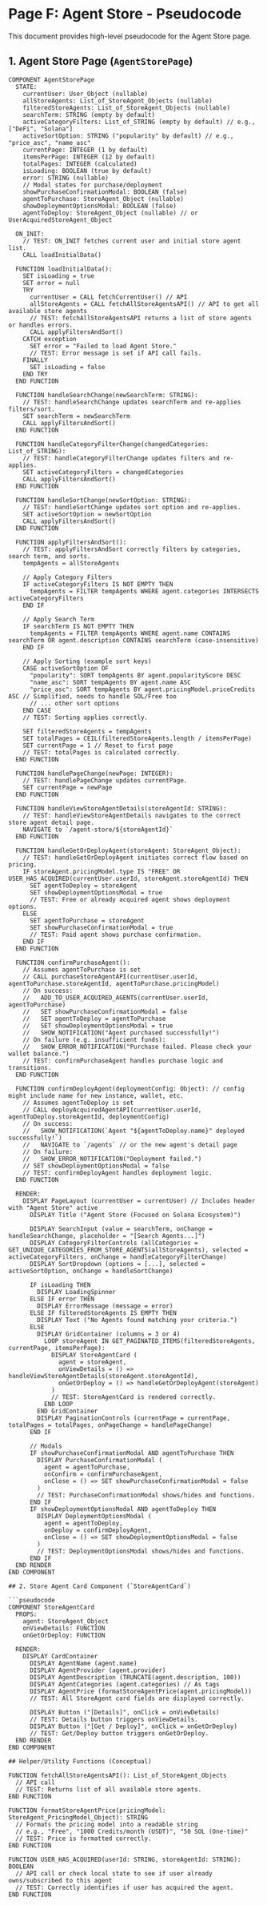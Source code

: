 # Page F: Agent Store - Pseudocode

This document provides high-level pseudocode for the Agent Store page.

## 1. Agent Store Page (`AgentStorePage`)

```pseudocode
COMPONENT AgentStorePage
  STATE:
    currentUser: User_Object (nullable)
    allStoreAgents: List_of_StoreAgent_Objects (nullable)
    filteredStoreAgents: List_of_StoreAgent_Objects (nullable)
    searchTerm: STRING (empty by default)
    activeCategoryFilters: List_of_STRING (empty by default) // e.g., ["DeFi", "Solana"]
    activeSortOption: STRING ("popularity" by default) // e.g., "price_asc", "name_asc"
    currentPage: INTEGER (1 by default)
    itemsPerPage: INTEGER (12 by default)
    totalPages: INTEGER (calculated)
    isLoading: BOOLEAN (true by default)
    error: STRING (nullable)
    // Modal states for purchase/deployment
    showPurchaseConfirmationModal: BOOLEAN (false)
    agentToPurchase: StoreAgent_Object (nullable)
    showDeploymentOptionsModal: BOOLEAN (false)
    agentToDeploy: StoreAgent_Object (nullable) // or UserAcquiredStoreAgent_Object

  ON_INIT:
    // TEST: ON_INIT fetches current user and initial store agent list.
    CALL loadInitialData()

  FUNCTION loadInitialData():
    SET isLoading = true
    SET error = null
    TRY
      currentUser = CALL fetchCurrentUser() // API
      allStoreAgents = CALL fetchAllStoreAgentsAPI() // API to get all available store agents
      // TEST: fetchAllStoreAgentsAPI returns a list of store agents or handles errors.
      CALL applyFiltersAndSort()
    CATCH exception
      SET error = "Failed to load Agent Store."
      // TEST: Error message is set if API call fails.
    FINALLY
      SET isLoading = false
    END TRY
  END FUNCTION

  FUNCTION handleSearchChange(newSearchTerm: STRING):
    // TEST: handleSearchChange updates searchTerm and re-applies filters/sort.
    SET searchTerm = newSearchTerm
    CALL applyFiltersAndSort()
  END FUNCTION

  FUNCTION handleCategoryFilterChange(changedCategories: List_of_STRING):
    // TEST: handleCategoryFilterChange updates filters and re-applies.
    SET activeCategoryFilters = changedCategories
    CALL applyFiltersAndSort()
  END FUNCTION

  FUNCTION handleSortChange(newSortOption: STRING):
    // TEST: handleSortChange updates sort option and re-applies.
    SET activeSortOption = newSortOption
    CALL applyFiltersAndSort()
  END FUNCTION

  FUNCTION applyFiltersAndSort():
    // TEST: applyFiltersAndSort correctly filters by categories, search term, and sorts.
    tempAgents = allStoreAgents

    // Apply Category Filters
    IF activeCategoryFilters IS NOT EMPTY THEN
      tempAgents = FILTER tempAgents WHERE agent.categories INTERSECTS activeCategoryFilters
    END IF

    // Apply Search Term
    IF searchTerm IS NOT EMPTY THEN
      tempAgents = FILTER tempAgents WHERE agent.name CONTAINS searchTerm OR agent.description CONTAINS searchTerm (case-insensitive)
    END IF

    // Apply Sorting (example sort keys)
    CASE activeSortOption OF
      "popularity": SORT tempAgents BY agent.popularityScore DESC
      "name_asc": SORT tempAgents BY agent.name ASC
      "price_asc": SORT tempAgents BY agent.pricingModel.priceCredits ASC // Simplified, needs to handle SOL/Free too
      // ... other sort options
    END CASE
    // TEST: Sorting applies correctly.

    SET filteredStoreAgents = tempAgents
    SET totalPages = CEIL(filteredStoreAgents.length / itemsPerPage)
    SET currentPage = 1 // Reset to first page
    // TEST: totalPages is calculated correctly.
  END FUNCTION

  FUNCTION handlePageChange(newPage: INTEGER):
    // TEST: handlePageChange updates currentPage.
    SET currentPage = newPage
  END FUNCTION

  FUNCTION handleViewStoreAgentDetails(storeAgentId: STRING):
    // TEST: handleViewStoreAgentDetails navigates to the correct store agent detail page.
    NAVIGATE to `/agent-store/${storeAgentId}`
  END FUNCTION

  FUNCTION handleGetOrDeployAgent(storeAgent: StoreAgent_Object):
    // TEST: handleGetOrDeployAgent initiates correct flow based on pricing.
    IF storeAgent.pricingModel.type IS "FREE" OR USER_HAS_ACQUIRED(currentUser.userId, storeAgent.storeAgentId) THEN
      SET agentToDeploy = storeAgent
      SET showDeploymentOptionsModal = true
      // TEST: Free or already acquired agent shows deployment options.
    ELSE
      SET agentToPurchase = storeAgent
      SET showPurchaseConfirmationModal = true
      // TEST: Paid agent shows purchase confirmation.
    END IF
  END FUNCTION

  FUNCTION confirmPurchaseAgent():
    // Assumes agentToPurchase is set
    // CALL purchaseStoreAgentAPI(currentUser.userId, agentToPurchase.storeAgentId, agentToPurchase.pricingModel)
    // On success:
    //   ADD_TO_USER_ACQUIRED_AGENTS(currentUser.userId, agentToPurchase)
    //   SET showPurchaseConfirmationModal = false
    //   SET agentToDeploy = agentToPurchase
    //   SET showDeploymentOptionsModal = true
    //   SHOW_NOTIFICATION("Agent purchased successfully!")
    // On failure (e.g. insufficient funds):
    //   SHOW_ERROR_NOTIFICATION("Purchase failed. Please check your wallet balance.")
    // TEST: confirmPurchaseAgent handles purchase logic and transitions.
  END FUNCTION

  FUNCTION confirmDeployAgent(deploymentConfig: Object): // config might include name for new instance, wallet, etc.
    // Assumes agentToDeploy is set
    // CALL deployAcquiredAgentAPI(currentUser.userId, agentToDeploy.storeAgentId, deploymentConfig)
    // On success:
    //   SHOW_NOTIFICATION(`Agent "${agentToDeploy.name}" deployed successfully!`)
    //   NAVIGATE to `/agents` // or the new agent's detail page
    // On failure:
    //   SHOW_ERROR_NOTIFICATION("Deployment failed.")
    // SET showDeploymentOptionsModal = false
    // TEST: confirmDeployAgent handles deployment logic.
  END FUNCTION

  RENDER:
    DISPLAY PageLayout (currentUser = currentUser) // Includes header with "Agent Store" active
      DISPLAY Title ("Agent Store (Focused on Solana Ecosystem)")

      DISPLAY SearchInput (value = searchTerm, onChange = handleSearchChange, placeholder = "[Search Agents...]")
      DISPLAY CategoryFilterControls (allCategories = GET_UNIQUE_CATEGORIES_FROM_STORE_AGENTS(allStoreAgents), selected = activeCategoryFilters, onChange = handleCategoryFilterChange)
      DISPLAY SortDropdown (options = [...], selected = activeSortOption, onChange = handleSortChange)

      IF isLoading THEN
        DISPLAY LoadingSpinner
      ELSE IF error THEN
        DISPLAY ErrorMessage (message = error)
      ELSE IF filteredStoreAgents IS EMPTY THEN
        DISPLAY Text ("No Agents found matching your criteria.")
      ELSE
        DISPLAY GridContainer (columns = 3 or 4)
          LOOP storeAgent IN GET_PAGINATED_ITEMS(filteredStoreAgents, currentPage, itemsPerPage):
            DISPLAY StoreAgentCard (
              agent = storeAgent,
              onViewDetails = () => handleViewStoreAgentDetails(storeAgent.storeAgentId),
              onGetOrDeploy = () => handleGetOrDeployAgent(storeAgent)
            )
            // TEST: StoreAgentCard is rendered correctly.
          END LOOP
        END GridContainer
        DISPLAY PaginationControls (currentPage = currentPage, totalPages = totalPages, onPageChange = handlePageChange)
      END IF

      // Modals
      IF showPurchaseConfirmationModal AND agentToPurchase THEN
        DISPLAY PurchaseConfirmationModal (
          agent = agentToPurchase,
          onConfirm = confirmPurchaseAgent,
          onClose = () => SET showPurchaseConfirmationModal = false
        )
        // TEST: PurchaseConfirmationModal shows/hides and functions.
      END IF
      IF showDeploymentOptionsModal AND agentToDeploy THEN
        DISPLAY DeploymentOptionsModal (
          agent = agentToDeploy,
          onDeploy = confirmDeployAgent,
          onClose = () => SET showDeploymentOptionsModal = false
        )
        // TEST: DeploymentOptionsModal shows/hides and functions.
      END IF
  END RENDER
END COMPONENT

## 2. Store Agent Card Component (`StoreAgentCard`)

```pseudocode
COMPONENT StoreAgentCard
  PROPS:
    agent: StoreAgent_Object
    onViewDetails: FUNCTION
    onGetOrDeploy: FUNCTION

  RENDER:
    DISPLAY CardContainer
      DISPLAY AgentName (agent.name)
      DISPLAY AgentProvider (agent.provider)
      DISPLAY AgentDescription (TRUNCATE(agent.description, 100))
      DISPLAY AgentCategories (agent.categories) // As tags
      DISPLAY AgentPrice (formatStoreAgentPrice(agent.pricingModel))
      // TEST: All StoreAgent card fields are displayed correctly.

      DISPLAY Button ("[Details]", onClick = onViewDetails)
      // TEST: Details button triggers onViewDetails.
      DISPLAY Button ("[Get / Deploy]", onClick = onGetOrDeploy)
      // TEST: Get/Deploy button triggers onGetOrDeploy.
  END RENDER
END COMPONENT

## Helper/Utility Functions (Conceptual)

FUNCTION fetchAllStoreAgentsAPI(): List_of_StoreAgent_Objects
  // API call
  // TEST: Returns list of all available store agents.
END FUNCTION

FUNCTION formatStoreAgentPrice(pricingModel: StoreAgent_PricingModel_Object): STRING
  // Formats the pricing model into a readable string
  // e.g., "Free", "1000 Credits/month (USDT)", "50 SOL (One-time)"
  // TEST: Price is formatted correctly.
END FUNCTION

FUNCTION USER_HAS_ACQUIRED(userId: STRING, storeAgentId: STRING): BOOLEAN
  // API call or check local state to see if user already owns/subscribed to this agent
  // TEST: Correctly identifies if user has acquired the agent.
END FUNCTION